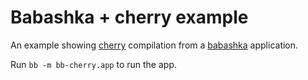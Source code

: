 # Babashka + cherry example

An example showing [cherry](https://github.com/borkdude/cherry) compilation from a [babashka](https://babashka.org/) application.

Run `bb -m bb-cherry.app` to run the app.
